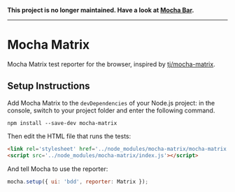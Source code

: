 
**This project is no longer maintained. Have a look at
[Mocha Bar](https://github.com/fasttime/mocha-bar).**

---

# Mocha Matrix

Mocha Matrix test reporter for the browser, inspired by
[tj/mocha-matrix](https://github.com/tj/mocha-matrix).

## Setup Instructions

Add Mocha Matrix to the `devDependencies` of your Node.js project: in the console, switch to your
project folder and enter the following command.

```console
npm install --save-dev mocha-matrix
```

Then edit the HTML file that runs the tests:

```html
<link rel='stylesheet' href='../node_modules/mocha-matrix/mocha-matrix.css'>
<script src='../node_modules/mocha-matrix/index.js'></script>
```

And tell Mocha to use the reporter:

```js
mocha.setup({ ui: 'bdd', reporter: Matrix });
```
